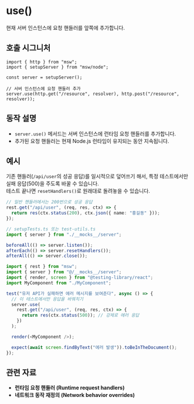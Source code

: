 # use()

현재 서버 인스턴스에 요청 핸들러를 앞쪽에 추가합니다.

## 호출 시그니처

```tsx
import { http } from "msw";
import { setupServer } from "msw/node";

const server = setupServer();

// 서버 인스턴스에 요청 핸들러 추가
server.use(http.get("/resource", resolver), http.post("/resource", resolver));
```

## 동작 설명

- `server.use()` 메서드는 서버 인스턴스에 런타임 요청 핸들러를 추가합니다.
- 추가된 요청 핸들러는 현재 Node.js 런타임이 유지되는 동안 지속됩니다.

## 예시

기존 핸들러(`/api/user`의 성공 응답)를 일시적으로 덮어쓰기 해서, 특정 테스트에서만 실패 응답(500)을 주도록 바꿀 수 있습니다.\
테스트 끝나면 `resetHandlers()`로 원래대로 돌려놓을 수 있습니다.

```ts
// 일반 핸들러에서는 200번으로 성공 응답
rest.get("/api/user", (req, res, ctx) => {
  return res(ctx.status(200), ctx.json({ name: "홍길동" }));
});
```

```ts
// setupTests.ts 또는 test-utils.ts
import { server } from "./__mocks__/server";

beforeAll(() => server.listen());
afterEach(() => server.resetHandlers());
afterAll(() => server.close());
```

```ts
import { rest } from "msw";
import { server } from "@/__mocks__/server";
import { render, screen } from "@testing-library/react";
import MyComponent from "./MyComponent";

test("유저 API가 실패하면 에러 메시지를 보여준다", async () => {
  // 이 테스트에서만 응답을 바꿔치기
  server.use(
    rest.get("/api/user", (req, res, ctx) => {
      return res(ctx.status(500)); // 강제로 에러 응답
    })
  );

  render(<MyComponent />);

  expect(await screen.findByText("에러 발생")).toBeInTheDocument();
});
```

## 관련 자료

- **런타임 요청 핸들러 (Runtime request handlers)**
- **네트워크 동작 재정의 (Network behavior overrides)**

